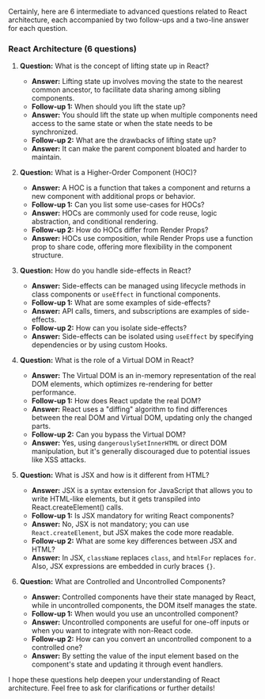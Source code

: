 Certainly, here are 6 intermediate to advanced questions related to React architecture, each accompanied by two follow-ups and a two-line answer for each question.

### React Architecture (6 questions)

1. **Question:** What is the concept of lifting state up in React?
    - **Answer:** Lifting state up involves moving the state to the nearest common ancestor, to facilitate data sharing among sibling components.
    - **Follow-up 1:** When should you lift the state up?
    - **Answer:** You should lift the state up when multiple components need access to the same state or when the state needs to be synchronized.
    - **Follow-up 2:** What are the drawbacks of lifting state up?
    - **Answer:** It can make the parent component bloated and harder to maintain.

2. **Question:** What is a Higher-Order Component (HOC)?
    - **Answer:** A HOC is a function that takes a component and returns a new component with additional props or behavior.
    - **Follow-up 1:** Can you list some use-cases for HOCs?
    - **Answer:** HOCs are commonly used for code reuse, logic abstraction, and conditional rendering.
    - **Follow-up 2:** How do HOCs differ from Render Props?
    - **Answer:** HOCs use composition, while Render Props use a function prop to share code, offering more flexibility in the component structure.

3. **Question:** How do you handle side-effects in React?
    - **Answer:** Side-effects can be managed using lifecycle methods in class components or `useEffect` in functional components.
    - **Follow-up 1:** What are some examples of side-effects?
    - **Answer:** API calls, timers, and subscriptions are examples of side-effects.
    - **Follow-up 2:** How can you isolate side-effects?
    - **Answer:** Side-effects can be isolated using `useEffect` by specifying dependencies or by using custom Hooks.

4. **Question:** What is the role of a Virtual DOM in React?
    - **Answer:** The Virtual DOM is an in-memory representation of the real DOM elements, which optimizes re-rendering for better performance.
    - **Follow-up 1:** How does React update the real DOM?
    - **Answer:** React uses a "diffing" algorithm to find differences between the real DOM and Virtual DOM, updating only the changed parts.
    - **Follow-up 2:** Can you bypass the Virtual DOM?
    - **Answer:** Yes, using `dangerouslySetInnerHTML` or direct DOM manipulation, but it's generally discouraged due to potential issues like XSS attacks.

5. **Question:** What is JSX and how is it different from HTML?
    - **Answer:** JSX is a syntax extension for JavaScript that allows you to write HTML-like elements, but it gets transpiled into React.createElement() calls.
    - **Follow-up 1:** Is JSX mandatory for writing React components?
    - **Answer:** No, JSX is not mandatory; you can use `React.createElement`, but JSX makes the code more readable.
    - **Follow-up 2:** What are some key differences between JSX and HTML?
    - **Answer:** In JSX, `className` replaces `class`, and `htmlFor` replaces `for`. Also, JSX expressions are embedded in curly braces `{}`.

6. **Question:** What are Controlled and Uncontrolled Components?
    - **Answer:** Controlled components have their state managed by React, while in uncontrolled components, the DOM itself manages the state.
    - **Follow-up 1:** When would you use an uncontrolled component?
    - **Answer:** Uncontrolled components are useful for one-off inputs or when you want to integrate with non-React code.
    - **Follow-up 2:** How can you convert an uncontrolled component to a controlled one?
    - **Answer:** By setting the value of the input element based on the component's state and updating it through event handlers.

I hope these questions help deepen your understanding of React architecture. Feel free to ask for clarifications or further details!
